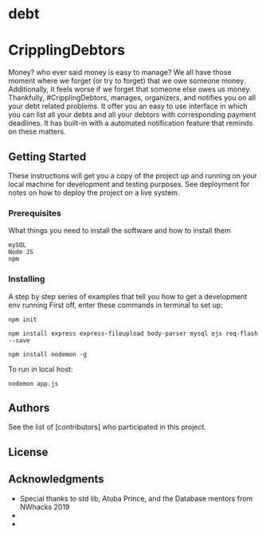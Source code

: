 # debt

# CripplingDebtors

Money? who ever said money is easy to manage? We all have those moment where we forget (or try to forget) that we owe someone money. Additionally, it feels worse if we forget that someone else owes us money. Thankfully, 
#CripplingDebtors, manages, organizers, and notifies you on all your debt related problems. It offer you an easy to use interface in which you can list all your debts and all your debtors with corresponding payment deadlines.
It has built-in with a automated notification feature that reminds on these matters.

## Getting Started

These instructions will get you a copy of the project up and running on your local machine for development and testing purposes. See deployment for notes on how to deploy the project on a live system.
### Prerequisites

What things you need to install the software and how to install them

```
mySQL
Node JS
npm
```

### Installing

A step by step series of examples that tell you how to get a development env running
First off, enter these commands in terminal to set up:

```
npm init
```
```
npm install express express-fileupload body-parser mysql ejs req-flash --save
```
```
npm install nodemon -g
```
To run in local host:

```
nodemon app.js
```


## Authors


See the list of [contributors] who participated in this project.

## License



## Acknowledgments

* Special thanks to std lib, Atuba Prince, and the Database mentors from NWhacks 2019
* 
* 
